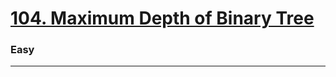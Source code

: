 # [104. Maximum Depth of Binary Tree](https://leetcode.com/problems/maximum-depth-of-binary-tree/)
### Easy
--------
